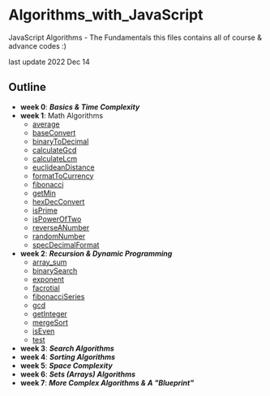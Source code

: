 # Algorithms_with_JavaScript
JavaScript Algorithms - The Fundamentals
this files contains all of course & advance codes :)

last update 2022 Dec 14

## Outline
- **week 0**: ***Basics & Time Complexity***
- **week 1**: Math Algorithms
  - [average](Week1/average.js)
  - [baseConvert](Week1/baseConvert.js)
  - [binaryToDecimal](Week1/binaryToDecimal.js)
  - [calculateGcd](Week1/calculateGcd.js)
  - [calculateLcm](Week1/calculateLcm.js)
  - [euclideanDistance](Week1/euclideanDistance.js)
  - [formatToCurrency](Week1/formatToCurrency.js)
  - [fibonacci](Week1/fibonacci.js)
  - [getMin](Week1/getMin.js)
  - [hexDecConvert](Week1/hexDecConvert.js)
  - [isPrime](Week1/isPrime.js)
  - [isPowerOfTwo](Week1/isPowerOfTwo.js)
  - [reverseANumber](Week1/reverseANumber.js)
  - [randomNumber](Week1/randomNumber.js)
  - [specDecimalFormat](Week1/specDecimalFormat.js)
- **week 2**: ***Recursion & Dynamic Programming***
  - [array_sum](Week1/array_sum.js)
  - [binarySearch](Week1/binarySearch.js)
  - [exponent](Week1/exponent.js)
  - [facrotial](Week1/facrotial.js)
  - [fibonacciSeries](Week1/fibonacciSeries.js)
  - [gcd](Week1/gcd.js)
  - [getInteger](Week1/getInteger.js)
  - [mergeSort](Week1/mergeSort.js)
  - [isEven](Week1/isEven.js)
  - [test](Week1/test.js)
- **week 3**: ***Search Algorithms***
- **week 4**: ***Sorting Algorithms***
- **week 5**: ***Space Complexity***
- **week 6**: ***Sets (Arrays) Algorithms***
- **week 7**: ***More Complex Algorithms & A "Blueprint"***
